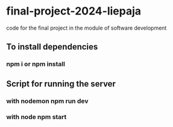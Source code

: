 # final-project-2024-liepaja
code for the final project in the module of software development
## To install dependencies
### npm i or npm install
## Script for running the server
### with nodemon npm run dev
### with node npm start
